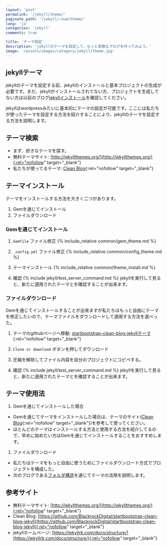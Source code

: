 ```yaml
---
layout: 'post'
permalink: '/jekyll/theme/'
paginate_path: '/jekyll/:num/theme/'
lang: 'ja'
categories: 'jekyll'
comments: true

title: 'テーマ設定'
description: 'jekyllのテーマを設定して、もっと素敵なブログを作ってみよう。'
image: '/assets/images/category/jekyll/theme.jpg'
---
```


## jekyllテーマ
jekyllのテーマを設定する前、jekyllのインストールと基本プロジェクトの生成が必要です。まだ、jekyllがインストールされてない方、プロジェクトを生成してない方は以前のブログ[jekyllインストール]({{site.url}}/{{page.categories}}/installation/)を確認してください。

jekyllはwordpressみたいに基本的にテーマの設定が可能です。ここには私たちが使ったテーマを設定する方法を紹介することにより、jekyllのテーマを設定する方法を説明します。

## テーマ検索
- まず、好きなテーマを探す。
- 無料テーマサイト: [http://jekyllthemes.org/](http://jekyllthemes.org/){:rel="nofollow" target="_blank"}
- 私たちが使ってるテーマ: [Clean Blog](http://jekyllthemes.org/themes/clean-blog/){:rel="nofollow" target="_blank"}

## テーマインストール
テーマをインストールする方法を大きく二つがあります。
1. Gemを通じてインストール
1. ファイルダウンロード

### Gemを通じてインストール
1. ```Gemfile``` ファイル修正
{% include_relative common/gem_theme.md %}

1. ```_config.yml``` ファイル修正
{% include_relative common/config_theme.md %}

1. テーマインストール
{% include_relative common/theme_install.md %}

1. 確認
{% include jekyll/test_server_command.md %}
jekyllを実行して見ると、新たに適用されたテーマとを確認することが出来ます。

### ファイルダウンロード
Gemを通じてインストールすることが出来ますが私たちはもっと自由にテーマを修正したいので、テーマファイルをダウンロードして適用する方法を選べった。

1. テーマのgithubページへ移動:
[startbootstrap-clean-blog-jekyllテーマ](https://github.com/BlackrockDigital/startbootstrap-clean-blog-jekyll){:rel="nofollow" target="_blank"}

1. ```Clone or download``` ボタンを押してダウンロード

1. 圧縮を解除してファイル内容を自分のプロジェクトにコピペする。

1. 確認
{% include jekyll/test_server_command.md %}
jekyllを実行して見ると、新たに適用されたテーマとを確認することが出来ます。

## テーマ使用法
1. Gemを通じてインストールした場合
- Gemを通じてテーマをインストールした場合は、テーマのサイト([Clean Blog](https://github.com/BlackrockDigital/startbootstrap-clean-blog-jekyll#installation--setup){:rel="nofollow" target="_blank"})を参考して使ってください。
- ほとんどのテーマはインストールする方法と使用する方法を紹介してるので、早めに始めたい方はGemを通じてインストールすることをおすすめします。

1. ファイルダウンロード
- 私たちはテーマをもっと自由に使うためにファイルダウンロード方式でプロジェクトを構成した。
- 次のブログである[フォルダ構造]({{site.url}}/{{page.categories}}/directory_structure/)を通じてテーマの活用を説明します。

## 参考サイト
- 無料テーマサイト: [http://jekyllthemes.org/](http://jekyllthemes.org/){:rel="nofollow" target="_blank"}
- Clean Blog: [https://github.com/BlackrockDigital/startbootstrap-clean-blog-jekyll](https://github.com/BlackrockDigital/startbootstrap-clean-blog-jekyll){:rel="nofollow" target="_blank"}
- jekyllホームページ: [https://jekyllrb.com/docs/structure/](https://jekyllrb.com/docs/structure/){:rel="nofollow" target="_blank"}